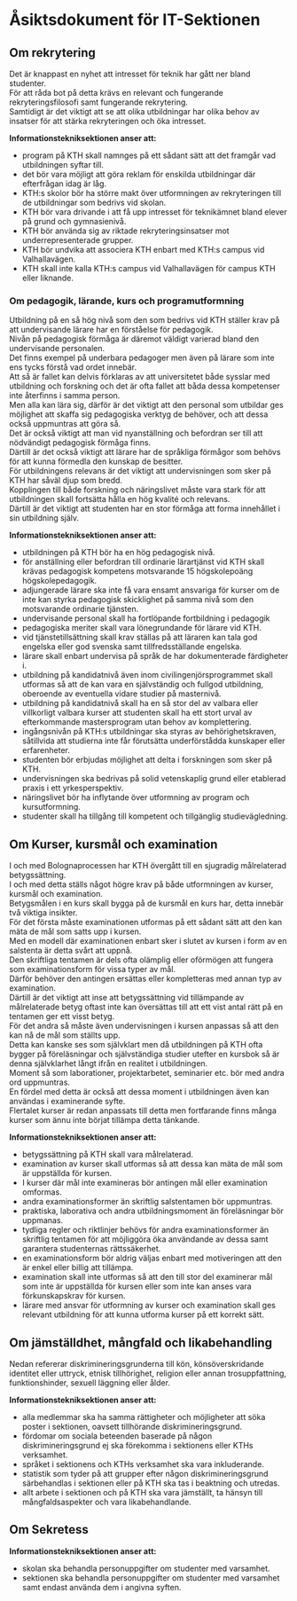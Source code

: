 # Åsiktsdokument för IT-Sektionen

## Om rekrytering

Det är knappast en nyhet att intresset för teknik har gått ner bland studenter.  
För att råda bot på detta krävs en relevant och fungerande rekryteringsfilosofi samt fungerande rekrytering.  
Samtidigt är det viktigt att se att olika utbildningar har olika behov av insatser för att stärka rekryteringen och öka intresset.

**Informationstekniksektionen anser att:**

- program på KTH skall namnges på ett sådant sätt att det framgår vad utbildningen syftar till.
- det bör vara möjligt att göra reklam för enskilda utbildningar där efterfrågan idag är låg.
- KTH:s skolor bör ha större makt över utformningen av rekryteringen till de utbildningar som bedrivs vid skolan.
- KTH bör vara drivande i att få upp intresset för teknikämnet bland elever på grund och gymnasienivå.
- KTH bör använda sig av riktade rekryteringsinsatser mot underrepresenterade grupper.
- KTH bör undvika att associera KTH enbart med KTH:s campus vid Valhallavägen.
- KTH skall inte kalla KTH:s campus vid Valhallavägen för campus KTH eller liknande.

### Om pedagogik, lärande, kurs och programutformning

Utbildning på en så hög nivå som den som bedrivs vid KTH ställer krav på att undervisande lärare har en förståelse för pedagogik.  
Nivån på pedagogisk förmåga är däremot väldigt varierad bland den undervisande personalen.  
Det finns exempel på underbara pedagoger men även på lärare som inte ens tycks förstå vad ordet innebär.  
Att så är fallet kan delvis förklaras av att universitetet både sysslar med utbildning och forskning och det är ofta fallet att båda dessa kompetenser inte återfinns i samma person.  
Men alla kan lära sig, därför är det viktigt att den personal som utbildar ges möjlighet att skaffa sig pedagogiska verktyg de behöver, och att dessa också uppmuntras att göra så.  
Det är också viktigt att man vid nyanställning och befordran ser till att nödvändigt pedagogisk förmåga finns.  
Därtill är det också viktigt att lärare har de språkliga förmågor som behövs för att kunna förmedla den kunskap de besitter.  
För utbildningens relevans är det viktigt att undervisningen som sker på KTH har såväl djup som bredd.  
Kopplingen till både forskning och näringslivet måste vara stark för att utbildningen skall fortsätta hålla en hög kvalité och relevans.  
Därtill är det viktigt att studenten har en stor förmåga att forma innehållet i sin utbildning själv.

**Informationstekniksektionen anser att:**

- utbildningen på KTH bör ha en hög pedagogisk nivå.
- för anställning eller befordran till ordinarie lärartjänst vid KTH skall krävas pedagogisk kompetens motsvarande 15 högskolepoäng högskolepedagogik.
- adjungerade lärare ska inte få vara ensamt ansvariga för kurser om de inte kan styrka pedagogisk skicklighet på samma nivå som den motsvarande ordinarie tjänsten.
- undervisande personal skall ha fortlöpande fortbildning i pedagogik
- pedagogiska meriter skall vara lönegrundande för lärare vid KTH.
- vid tjänstetillsättning skall krav ställas på att läraren kan tala god engelska eller god svenska samt tillfredsställande engelska.
- lärare skall enbart undervisa på språk de har dokumenterade färdigheter i.
- utbildning på kandidatnivå även inom civilingenjörsprogrammet skall utformas så att de kan vara en självständig och fullgod utbildning, oberoende av eventuella vidare studier på masternivå.
- utbildning på kandidatnivå skall ha en så stor del av valbara eller villkorligt valbara kurser att studenten skall ha ett stort urval av efterkommande mastersprogram utan behov av komplettering.
- ingångsnivån på KTH:s utbildningar ska styras av behörighetskraven, såtillvida att studierna inte får förutsätta underförstådda kunskaper eller erfarenheter.
- studenten bör erbjudas möjlighet att delta i forskningen som sker på KTH.
- undervisningen ska bedrivas på solid vetenskaplig grund eller etablerad praxis i ett yrkesperspektiv.
- näringslivet bör ha inflytande över utformning av program och kursutformning.
- studenter skall ha tillgång till kompetent och tillgänglig studievägledning.

## Om Kurser, kursmål och examination

I och med Bolognaprocessen har KTH övergått till en sjugradig målrelaterad betygssättning.  
I och med detta ställs något högre krav på både utformningen av kurser, kursmål och examination.  
Betygsmålen i en kurs skall bygga på de kursmål en kurs har, detta innebär två viktiga insikter.  
För det första måste examinationen utformas på ett sådant sätt att den kan mäta de mål som satts upp i kursen.  
Med en modell där examinationen enbart sker i slutet av kursen i form av en salstenta är detta svårt att uppnå.  
Den skriftliga tentamen är dels ofta olämplig eller oförmögen att fungera som examinationsform för vissa typer av mål.  
Därför behöver den antingen ersättas eller kompletteras med annan typ av examination.  
Därtill är det viktigt att inse att betygssättning vid tillämpande av målrelaterade betyg oftast inte kan översättas till att ett vist antal rätt på en tentamen ger ett visst betyg.  
För det andra så måste även undervisningen i kursen anpassas så att den kan nå de mål som ställts upp.  
Detta kan kanske ses som självklart men då utbildningen på KTH ofta bygger på föreläsningar och självständiga studier utefter en kursbok så är denna självklarhet långt ifrån en realitet i utbildningen.  
Moment så som laborationer, projektarbetet, seminarier etc.   bör med andra ord uppmuntras.  
En fördel med detta är också att dessa moment i utbildningen även kan
användas i examinerande syfte.  
Flertalet kurser är redan anpassats till detta men fortfarande finns många kurser som ännu inte börjat tillämpa detta tänkande.

**Informationstekniksektionen anser att:**

- betygssättning på KTH skall vara målrelaterad.  
- examination av kurser skall utformas så att dessa kan mäta de mål som är uppställda för kursen.
- I kurser där mål inte examineras bör antingen mål eller examination omformas.
- andra examinationsformer än skriftlig salstentamen bör uppmuntras.
- praktiska, laborativa och andra utbildningsmoment än föreläsningar bör uppmanas.
- tydliga regler och riktlinjer behövs för andra examinationsformer än skriftlig tentamen för att möjliggöra öka användande av dessa samt garantera studenternas rättssäkerhet.
- en examinationsform bör aldrig väljas enbart med motiveringen att den är enkel eller billig att tillämpa.
- examination skall inte utformas så att den till stor del examinerar mål som inte är uppställda för kursen eller som inte kan anses vara förkunskapskrav för kursen.
- lärare med ansvar för utformning av kurser och examination skall ges relevant utbildning för att kunna utforma kurser på ett korrekt sätt.

## Om jämställdhet, mångfald och likabehandling

Nedan refererar diskrimineringsgrunderna till kön, könsöverskridande identitet eller uttryck, etnisk tillhörighet, religion eller annan trosuppfattning, funktionshinder, sexuell läggning eller ålder.

**Informationstekniksektionen anser att:**

- alla medlemmar ska ha samma rättigheter och möjligheter att söka poster i sektionen, oavsett tillhörande diskrimineringsgrund.
- fördomar om sociala beteenden baserade på någon diskrimineringsgrund ej ska förekomma i sektionens eller KTHs verksamhet.
- språket i sektionens och KTHs verksamhet ska vara inkluderande.
- statistik som tyder på att grupper efter någon diskrimineringsgrund särbehandlas i sektionen eller på KTH ska tas i beaktning och utredas.
- allt arbete i sektionen och på KTH ska vara jämställt, ta hänsyn till mångfaldsaspekter och vara likabehandlande.

## Om Sekretess

**Informationstekniksektionen anser att:**

- skolan ska behandla personuppgifter om studenter med varsamhet.
- sektionen ska behandla personuppgifter om studenter med varsamhet samt endast använda dem i angivna syften.
